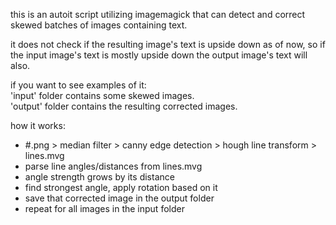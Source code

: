 this is an autoit script utilizing imagemagick that can detect and correct skewed batches of images containing text.
  
it does not check if the resulting image's text is upside down as of now, so if the input image's text is mostly upside down the output image's text will also.  
  
if you want to see examples of it:  
  'input' folder contains some skewed images.  
  'output' folder contains the resulting corrected images.  
  
how it works:
  - #.png > median filter > canny edge detection > hough line transform > lines.mvg
  - parse line angles/distances from lines.mvg
  - angle strength grows by its distance
  - find strongest angle, apply rotation based on it
  - save that corrected image in the output folder
  - repeat for all images in the input folder
  
  
  
  
  
  
  
